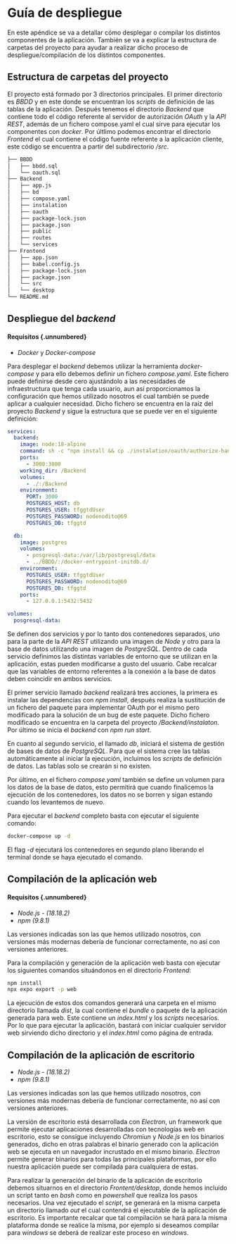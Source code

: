 # Guía de despliegue

En este apéndice se va a detallar cómo desplegar o compilar los distintos componentes de la aplicación. También se va a explicar la estructura de carpetas del proyecto para ayudar a realizar dicho proceso de despliegue/compilación de los distintos componentes.

## Estructura de carpetas del proyecto

El proyecto está formado por 3 directorios principales. El primer directorio es *BBDD* y en este donde se encuentran los *scripts* de definición de las tablas de la aplicación. Después tenemos el directorio *Backend* que contiene todo el código referente al servidor de autorización *OAuth* y la *API REST*, además de un fichero compose.yaml el cual sirve para ejecutar los componentes con *docker*. Por últlimo podemos encontrar el directorio *Frontend* el cual contiene el código fuente referente a la aplicación cliente, este código se encuentra a partir del subdirectorio */src*.

```bash
├── BBDD
│   ├── bbdd.sql
│   └── oauth.sql
├── Backend
│   ├── app.js
│   ├── bd
│   ├── compose.yaml
│   ├── instalation
│   ├── oauth
│   ├── package-lock.json
│   ├── package.json
│   ├── public
│   ├── routes
│   └── services
├── Frontend
│   ├── app.json
│   ├── babel.config.js
│   ├── package-lock.json
│   ├── package.json
│   └── src
│   └── desktop
└── README.md
```

## Despliegue del *backend*

#### Requisitos {.unnumbered}

- *Docker* y *Docker-compose*

Para desplegar el *backend* debemos utilizar la herramienta *docker-compose* y para ello debemos definir un fichero *compose.yaml*. Este fichero puede definirse desde cero ajustándolo a las necesidades de infraestructura que tenga cada usuario, aun así proporcionamos la configuración que hemos utilizado nosotros el cual también se puede aplicar a cualquier necesidad. Dicho fichero se encuentra en la raíz del proyecto *Backend* y sigue la estructura que se puede ver en el siguiente definición:

```yaml
services:
  backend:
    image: node:18-alpine
    command: sh -c "npm install && cp ./instalation/oauth/authorize-handler.js ./node_modules/oauth2-server/lib/handlers/authorize-handler.js && npm run start"
    ports:
      - 3000:3000
    working_dir: /Backend
    volumes:
      - ./:/Backend
    environment:
      PORT: 3000
      POSTGRES_HOST: db 
      POSTGRES_USER: tfggtdUser
      POSTGRES_PASSWORD: nodenodito@69
      POSTGRES_DB: tfggtd

  db:
    image: postgres
    volumes:
      - posgresql-data:/var/lib/postgresql/data
      - ../BBDD/:/docker-entrypoint-initdb.d/
    environment:
      POSTGRES_USER: tfggtdUser
      POSTGRES_PASSWORD: nodenodito@69
      POSTGRES_DB: tfggtd
    ports:
      - 127.0.0.1:5432:5432

volumes:
  posgresql-data:
```

Se definen dos servicios y por lo tanto dos contenedores separados, uno para la parte de la *API REST* utilizando una imagen de *Node* y otro para la base de datos utilizando una imagen de *PostgreSQL*. Dentro de cada servicio definimos las distintas variables de entorno que se utilizan en la aplicación, estas pueden modificarse a gusto del usuario. Cabe recalcar que las variables de entorno referentes a la conexión a la base de datos deben coincidir en ambos servicios. 

El primer servicio llamado *backend* realizará tres acciones, la primera es instalar las dependencias con *npm install*, después realiza la sustitución de un fichero del paquete para implementar OAuth por el mismo pero modificado para la solución de un bug de este paquete. Dicho fichero modificado se encuentra en la carpeta del proyecto */Backend/instalaton*. Por último se inicia el *backend* con *npm run start*.

En cuanto al segundo servicio, el llamado *db*, iniciará el sistema de gestión de bases de datos de *PostgreSQL*. Para que el sistema cree las tablas automáticamente al iniciar la ejecución, incluimos los *scripts* de definición de datos. Las tablas solo se crearán si no existen.

Por último, en el fichero *compose.yaml* también se define un volumen para los datos de la base de datos, esto permitirá que cuando finalicemos la ejecución de los contenedores, los datos no se borren y sigan estando cuando los levantemos de nuevo.

Para ejecutar el *backend* completo basta con ejecutar el siguiente comando:

```bash
docker-compose up -d 
```

El flag *-d* ejecutará los contenedores en segundo plano liberando el terminal donde se haya ejecutado el comando. 

## Compilación de la aplicación web

#### Requisitos {.unnumbered}

- *Node.js - (18.18.2)*
- *npm (9.8.1)*

Las versiones indicadas son las que hemos utilizado nosotros, con versiones más modernas debería de funcionar correctamente, no así con versiones anteriores.

Para la compilación y generación de la aplicación web basta con ejecutar los siguientes comandos situándonos en el directorio *Frontend*:

```bash
npm install
npx expo export -p web
```

La ejecución de estos dos comandos generará una carpeta en el mismo directorio llamada *dist*, la cual contiene el *bundle* o paquete de la aplicación generada para web. Este contiene un *index.html* y los *scripts* necesarios. Por lo que para ejecutar la aplicación, bastará con iniciar cualquier servidor web sirviendo dicho directorio y el *index.html* como página de entrada.

## Compilación de la aplicación de escritorio

- *Node.js - (18.18.2)*
- *npm (9.8.1)*

Las versiones indicadas son las que hemos utilizado nosotros, con versiones más modernas debería de funcionar correctamente, no así con versiones anteriores.

La versión de escritorio está desarrollada con *Electron*, un framework que permite ejecutar aplicaciones desarrolladas con tecnologías web en escritorio, esto se consigue  incluyendo *Chromiun* y *Node.js* en los binarios generados, dicho en otras palabras el binario generado con la aplicación web se ejecuta en un navegador incrustado en el mismo binario. *Electron* permite generar binarios para todas las principales plataformas, por ello nuestra aplicación puede ser compilada para cualquiera de estas.

Para realizar la generación del binario de la aplicación de escritorio debemos situarnos en el directorio *Frontent/desktop*, donde hemos incluido un script tanto en *bash* como en *powershell* que realiza los pasos necesarios. Una vez ejecutado el *script*, se generará en la misma carpeta un directorio llamado *out* el cual contendrá el ejecutable de la aplicación de escritorio. Es importante recalcar que tal compilación se hará para la misma plataforma donde se realice la misma, por ejemplo si deseamos compilar para *windows* se deberá de realizar este proceso en *windows*.
